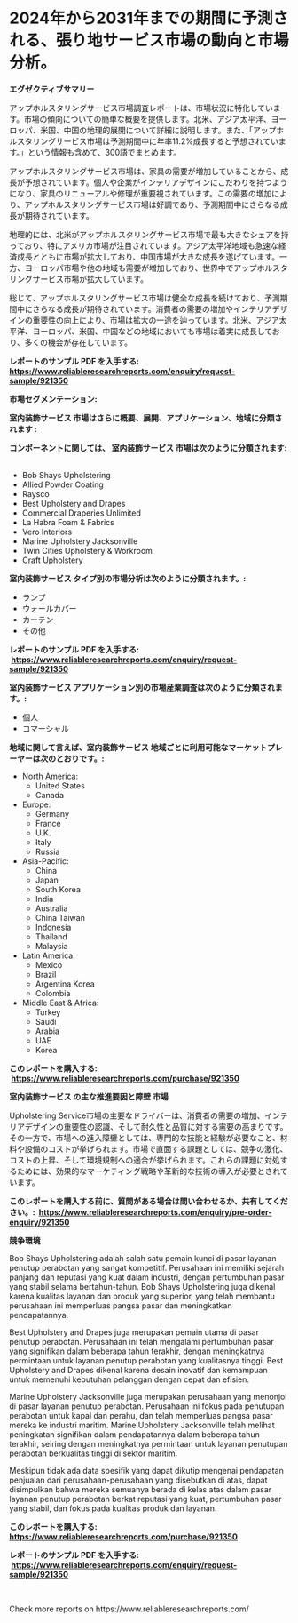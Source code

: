 <p><h1>2024年から2031年までの期間に予測される、張り地サービス市場の動向と市場分析。</h1></p><p><strong>エグゼクティブサマリー</strong></p>
<p><p>アップホルスタリングサービス市場調査レポートは、市場状況に特化しています。市場の傾向についての簡単な概要を提供します。北米、アジア太平洋、ヨーロッパ、米国、中国の地理的展開について詳細に説明します。また、「アップホルスタリングサービス市場は予測期間中に年率11.2%成長すると予想されています。」という情報も含めて、300語でまとめます。</p><p>アップホルスタリングサービス市場は、家具の需要が増加していることから、成長が予想されています。個人や企業がインテリアデザインにこだわりを持つようになり、家具のリニューアルや修理が重要視されています。この需要の増加により、アップホルスタリングサービス市場は好調であり、予測期間中にさらなる成長が期待されています。</p><p>地理的には、北米がアップホルスタリングサービス市場で最も大きなシェアを持っており、特にアメリカ市場が注目されています。アジア太平洋地域も急速な経済成長とともに市場が拡大しており、中国市場が大きな成長を遂げています。一方、ヨーロッパ市場や他の地域も需要が増加しており、世界中でアップホルスタリングサービス市場が拡大しています。</p><p>総じて、アップホルスタリングサービス市場は健全な成長を続けており、予測期間中にさらなる成長が期待されています。消費者の需要の増加やインテリアデザインの重要性の向上により、市場は拡大の一途を辿っています。北米、アジア太平洋、ヨーロッパ、米国、中国などの地域においても市場は着実に成長しており、多くの機会が存在しています。</p></p>
<p><strong>レポートのサンプル PDF を入手する: <a href="https://www.reliableresearchreports.com/enquiry/request-sample/921350">https://www.reliableresearchreports.com/enquiry/request-sample/921350</a></strong></p>
<p><strong>市場セグメンテーション:</strong></p>
<p><strong> 室内装飾サービス 市場はさらに概要、展開、アプリケーション、地域に分類されます :</strong></p>
<p><strong>コンポーネントに関しては、 室内装飾サービス 市場は次のように分類されます: &nbsp;</strong></p>
<p><ul><li>Bob Shays Upholstering</li><li>Allied Powder Coating</li><li>Raysco</li><li>Best Upholstery and Drapes</li><li>Commercial Draperies Unlimited</li><li>La Habra Foam & Fabrics</li><li>Vero Interiors</li><li>Marine Upholstery Jacksonville</li><li>Twin Cities Upholstery & Workroom</li><li>Craft Upholstery</li></ul></p>
<p><strong> 室内装飾サービス タイプ別の市場分析は次のように分類されます。:</strong></p>
<p><ul><li>ランプ</li><li>ウォールカバー</li><li>カーテン</li><li>その他</li></ul></p>
<p><strong>レポートのサンプル PDF を入手する: &nbsp;<a href="https://www.reliableresearchreports.com/enquiry/request-sample/921350">https://www.reliableresearchreports.com/enquiry/request-sample/921350</a></strong></p>
<p><strong> 室内装飾サービス アプリケーション別の市場産業調査は次のように分類されます。:</strong></p>
<p><ul><li>個人</li><li>コマーシャル</li></ul></p>
<p><strong>地域に関して言えば、室内装飾サービス 地域ごとに利用可能なマーケットプレーヤーは次のとおりです。:</strong></p>
<p><ul>
    <li>
        North America:
        <ul>
            <li>United States</li>
            <li>Canada</li>
        </ul>
    </li>
    <li>
        Europe:
        <ul>
            <li>Germany</li>
            <li>France</li>
            <li>U.K.</li>
            <li>Italy</li>
            <li>Russia</li>
        </ul>
    </li>
    <li>
        Asia-Pacific:
        <ul>
            <li>China</li>
            <li>Japan</li>
            <li>South Korea</li>
            <li>India</li>
            <li>Australia</li>
            <li>China Taiwan</li>
            <li>Indonesia</li>
            <li>Thailand</li>
            <li>Malaysia</li>
        </ul>
    </li>
    <li>
        Latin America:
        <ul>
            <li>Mexico</li>
            <li>Brazil</li>
            <li>Argentina Korea</li>
            <li>Colombia</li>
        </ul>
    </li>
    <li>
        Middle East & Africa:
        <ul>
            <li>Turkey</li>
            <li>Saudi</li>
            <li>Arabia</li>
            <li>UAE</li>
            <li>Korea</li>
        </ul>
    </li>
    </ul></p>
<p><strong>このレポートを購入する: &nbsp;<a href="https://www.reliableresearchreports.com/purchase/921350">https://www.reliableresearchreports.com/purchase/921350</a></strong></p>
<p><strong>室内装飾サービス の主な推進要因と障壁 市場</strong></p>
<p><p>Upholstering Service市場の主要なドライバーは、消費者の需要の増加、インテリアデザインの重要性の認識、そして耐久性と品質に対する需要の高まりです。その一方で、市場への進入障壁としては、専門的な技能と経験が必要なこと、材料や設備のコストが挙げられます。市場で直面する課題としては、競争の激化、コストの上昇、そして環境規制への適合が挙げられます。これらの課題に対処するためには、効果的なマーケティング戦略や革新的な技術の導入が必要とされています。</p></p>
<p><strong>このレポートを購入する前に、質問がある場合は問い合わせるか、共有してください。:&nbsp; <a href="https://www.reliableresearchreports.com/enquiry/pre-order-enquiry/921350">https://www.reliableresearchreports.com/enquiry/pre-order-enquiry/921350</a></strong></p>
<p><strong>競争環境</strong></p>
<p><p>Bob Shays Upholstering adalah salah satu pemain kunci di pasar layanan penutup perabotan yang sangat kompetitif. Perusahaan ini memiliki sejarah panjang dan reputasi yang kuat dalam industri, dengan pertumbuhan pasar yang stabil selama bertahun-tahun. Bob Shays Upholstering juga dikenal karena kualitas layanan dan produk yang superior, yang telah membantu perusahaan ini memperluas pangsa pasar dan meningkatkan pendapatannya.</p><p>Best Upholstery and Drapes juga merupakan pemain utama di pasar penutup perabotan. Perusahaan ini telah mengalami pertumbuhan pasar yang signifikan dalam beberapa tahun terakhir, dengan meningkatnya permintaan untuk layanan penutup perabotan yang kualitasnya tinggi. Best Upholstery and Drapes dikenal karena desain inovatif dan kemampuan untuk memenuhi kebutuhan pelanggan dengan cepat dan efisien.</p><p>Marine Upholstery Jacksonville juga merupakan perusahaan yang menonjol di pasar layanan penutup perabotan. Perusahaan ini fokus pada penutupan perabotan untuk kapal dan perahu, dan telah memperluas pangsa pasar mereka ke industri maritim. Marine Upholstery Jacksonville telah melihat peningkatan signifikan dalam pendapatannya dalam beberapa tahun terakhir, seiring dengan meningkatnya permintaan untuk layanan penutupan perabotan berkualitas tinggi di sektor maritim.</p><p>Meskipun tidak ada data spesifik yang dapat dikutip mengenai pendapatan penjualan dari perusahaan-perusahaan yang disebutkan di atas, dapat disimpulkan bahwa mereka semuanya berada di kelas atas dalam pasar layanan penutup perabotan berkat reputasi yang kuat, pertumbuhan pasar yang stabil, dan fokus pada kualitas produk dan layanan.</p></p>
<p><strong>このレポートを購入する: &nbsp; <a href="https://www.reliableresearchreports.com/purchase/921350">https://www.reliableresearchreports.com/purchase/921350</a></strong></p>
<p><strong>レポートのサンプル PDF を入手する: &nbsp;<a href="https://www.reliableresearchreports.com/enquiry/request-sample/921350">https://www.reliableresearchreports.com/enquiry/request-sample/921350</a></strong><strong></strong></p>
<p>&nbsp;</p>
<p>Check more reports on https://www.reliableresearchreports.com/</p>